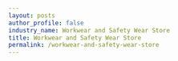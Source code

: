 ```yaml
---
layout: posts 
author_profile: false 
industry_name: Workwear and Safety Wear Store
title: Workwear and Safety Wear Store
permalink: /workwear-and-safety-wear-store
---
```

